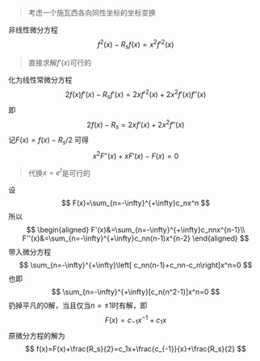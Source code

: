 >考虑一个施瓦西各向同性坐标的坐标变换

非线性微分方程
$$
f^2(x)-R_sf(x)=x^2f'^2(x)
$$
>直接求解$f'(x)$可行的

化为线性常微分方程
$$
2f(x)f'(x)-R_sf'(x)=2xf'^2(x)+2x^2f'(x)f''(x)
$$
即
$$
2f(x)-R_s=2xf'(x)+2x^2f''(x)
$$
记$F(x)=f(x)-R_s/2$
可得
$$
x^2F''(x)+xF'(x)-F(x)=0
$$
>代换$x=e^t$是可行的

设
$$
F(x)=\sum_{n=-\infty}^{+\infty}c_nx^n
$$
所以
$$
\begin{aligned}
F'(x)&=\sum_{n=-\infty}^{+\infty}c_nnx^{n-1}\\
F''(x)&=\sum_{n=-\infty}^{+\infty}c_nn(n-1)x^{n-2}
\end{aligned}
$$
带入微分方程
$$
\sum_{n=-\infty}^{+\infty}\left[ c_nn(n-1)+c_nn-c_n\right]x^n=0
$$
也即
$$
\sum_{n=-\infty}^{+\infty}[c_n(n^2-1)]x^n=0
$$
扔掉平凡的$0$解，当且仅当$n=\pm1$时有解，即
$$
F(x)=c_{-1}x^{-1}+c_1x
$$
原微分方程的解为
$$
f(x)=F(x)+\frac{R_s}{2}=c_1x+\frac{c_{-1}}{x}+\frac{R_s}{2}
$$
<!--stackedit_data:
eyJoaXN0b3J5IjpbMzc1NDkxNzQ5LC0yNjgyMjAxNDEsNDA5MD
ExNTczLC0yMTIxODkyNTUxXX0=
-->